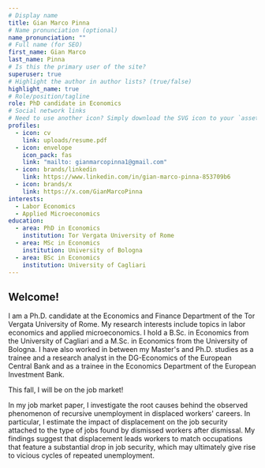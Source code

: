 ```yaml
---
# Display name
title: Gian Marco Pinna
# Name pronunciation (optional)
name_pronunciation: ""
# Full name (for SEO)
first_name: Gian Marco
last_name: Pinna
# Is this the primary user of the site?
superuser: true
# Highlight the author in author lists? (true/false)
highlight_name: true
# Role/position/tagline
role: PhD candidate in Economics
# Social network links
# Need to use another icon? Simply download the SVG icon to your `assets/media/icons/` folder.
profiles:
  - icon: cv
    link: uploads/resume.pdf
  - icon: envelope
    icon_pack: fas
    link: "mailto: gianmarcopinna1@gmail.com"
  - icon: brands/linkedin
    link: https://www.linkedin.com/in/gian-marco-pinna-853709b6
  - icon: brands/x
    link: https://x.com/GianMarcoPinna
interests:
  - Labor Economics
  - Applied Microeconomics
education:
  - area: PhD in Economics
    institution: Tor Vergata University of Rome
  - area: MSc in Economics
    institution: University of Bologna
  - area: BSc in Economics
    institution: University of Cagliari
---
```


## Welcome!

I am a Ph.D. candidate at the Economics and Finance Department of the Tor Vergata University of Rome. My research interests include topics in labor economics and applied microeconomics.
I hold a B.Sc. in Economics from the University of Cagliari and a M.Sc. in Economics from the University of Bologna. I have also worked in between my Master's and Ph.D. studies as a trainee and a research analyst in the DG-Economics of the European Central Bank and as a trainee in the Economics Department of the European Investment Bank.

This fall, I will be on the job market!

In my job market paper, I investigate the root causes behind the observed phenomenon of recursive unemployment in displaced workers' careers. In particular, I estimate the impact of displacement on the job security attached to the type of jobs found by dismissed workers after dismissal. My findings suggest that displacement leads workers to match occupations that feature a substantial drop in job security, which may ultimately give rise to vicious cycles of repeated unemployment.
